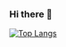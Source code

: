 ### Hi there 👋

[![Top Langs](https://github-readme-stats.vercel.app/api/top-langs/?username=niklasthiem1)](https://github.com/anuraghazra/github-readme-stats)

<!--
**niklasthiem1/niklasthiem1** is a ✨ _special_ ✨ repository because its `README.md` (this file) appears on your GitHub profile.

Here are some ideas to get you started:

- 🔭 I’m currently working on ...
- 🌱 I’m currently learning ...
- 👯 I’m looking to collaborate on ...
- 🤔 I’m looking for help with ...
- 💬 Ask me about ...
- 📫 How to reach me: ...
- 😄 Pronouns: ...
- ⚡ Fun fact: ...
-->
